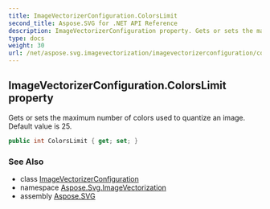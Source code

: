 ```yaml
---
title: ImageVectorizerConfiguration.ColorsLimit
second_title: Aspose.SVG for .NET API Reference
description: ImageVectorizerConfiguration property. Gets or sets the maximum number of colors used to quantize an image. Default value is 25
type: docs
weight: 30
url: /net/aspose.svg.imagevectorization/imagevectorizerconfiguration/colorslimit/
---
```

## ImageVectorizerConfiguration.ColorsLimit property

Gets or sets the maximum number of colors used to quantize an image. Default value is 25.

```csharp
public int ColorsLimit { get; set; }
```

### See Also

* class [ImageVectorizerConfiguration](../)
* namespace [Aspose.Svg.ImageVectorization](../../imagevectorizerconfiguration/)
* assembly [Aspose.SVG](../../../)
